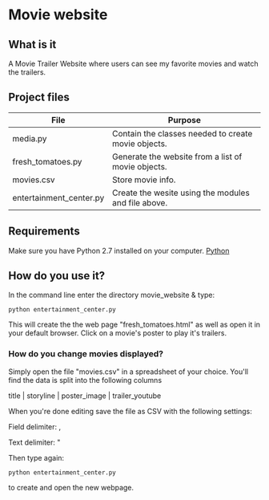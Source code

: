# Movie website


## What is it
A Movie Trailer Website where users can see my favorite movies and watch the
trailers.


## Project files
File                    | Purpose
----------------------- | ----------------------------------------------------
media.py                | Contain the classes needed to create movie objects.
fresh_tomatoes.py       | Generate the website from a list of movie objects.
movies.csv              | Store movie info.
entertainment_center.py | Create the wesite using the modules and file above.


## Requirements
 Make sure you have Python 2.7 installed on your computer.
 [Python](https://www.python.org)


## How do you use it?
In the command line enter the directory movie_website & type:

`python entertainment_center.py`

This will create the the web page "fresh_tomatoes.html" as well as open it in
your default browser. Click on a movie's poster to play it's trailers.

### How do you change movies displayed?
Simply open the file "movies.csv" in a spreadsheet of your choice.
You'll find the data is split into the following columns

title | storyline | poster_image | trailer_youtube

When you're done editing save the file as CSV with the following settings:

Field delimiter: ,

Text delimiter: "

Then type again:

`python entertainment_center.py`

to create and open the new webpage.
